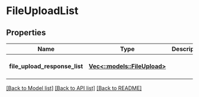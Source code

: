# FileUploadList

## Properties
Name | Type | Description | Notes
------------ | ------------- | ------------- | -------------
**file_upload_response_list** | [**Vec<::models::FileUpload>**](FileUpload.md) |  | [optional] [default to null]

[[Back to Model list]](../README.md#documentation-for-models) [[Back to API list]](../README.md#documentation-for-api-endpoints) [[Back to README]](../README.md)



